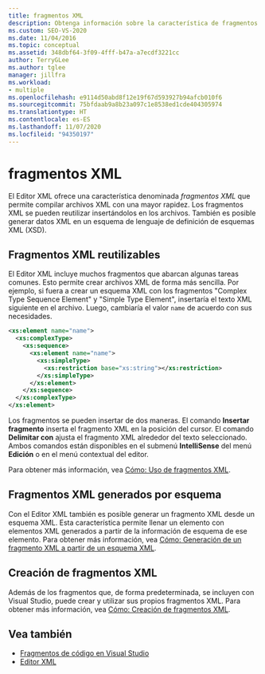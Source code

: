 ```yaml
---
title: fragmentos XML
description: Obtenga información sobre la característica de fragmentos de código XML del editor XML que permite compilar archivos XML más rápidamente al volver a usar fragmentos de código XML e insertarlos en los archivos.
ms.custom: SEO-VS-2020
ms.date: 11/04/2016
ms.topic: conceptual
ms.assetid: 348dbf64-3f09-4fff-b47a-a7ecdf3221cc
author: TerryGLee
ms.author: tglee
manager: jillfra
ms.workload:
- multiple
ms.openlocfilehash: e9114d50abd8f12e19f67d593927b94afcb010f6
ms.sourcegitcommit: 75bfdaab9a8b23a097c1e8538ed1cde404305974
ms.translationtype: HT
ms.contentlocale: es-ES
ms.lasthandoff: 11/07/2020
ms.locfileid: "94350197"
---
```

# <a name="xml-snippets"></a>fragmentos XML

El Editor XML ofrece una característica denominada *fragmentos XML* que permite compilar archivos XML con una mayor rapidez. Los fragmentos XML se pueden reutilizar insertándolos en los archivos. También es posible generar datos XML en un esquema de lenguaje de definición de esquemas XML (XSD).

## <a name="reusable-xml-snippets"></a>Fragmentos XML reutilizables

El Editor XML incluye muchos fragmentos que abarcan algunas tareas comunes. Esto permite crear archivos XML de forma más sencilla. Por ejemplo, si fuera a crear un esquema XML con los fragmentos "Complex Type Sequence Element" y "Simple Type Element", insertaría el texto XML siguiente en el archivo. Luego, cambiaría el valor `name` de acuerdo con sus necesidades.

```xml
<xs:element name="name">
  <xs:complexType>
    <xs:sequence>
      <xs:element name="name">
        <xs:simpleType>
          <xs:restriction base="xs:string"></xs:restriction>
        </xs:simpleType>
      </xs:element>
    </xs:sequence>
  </xs:complexType>
</xs:element>
```

Los fragmentos se pueden insertar de dos maneras. El comando **Insertar fragmento** inserta el fragmento XML en la posición del cursor. El comando **Delimitar con** ajusta el fragmento XML alrededor del texto seleccionado. Ambos comandos están disponibles en el submenú **IntelliSense** del menú **Edición** o en el menú contextual del editor.

Para obtener más información, vea [Cómo: Uso de fragmentos XML](../xml-tools/how-to-use-xml-snippets.md).

## <a name="schema-generated-xml-snippets"></a>Fragmentos XML generados por esquema

Con el Editor XML también es posible generar un fragmento XML desde un esquema XML. Esta característica permite llenar un elemento con elementos XML generados a partir de la información de esquema de ese elemento. Para obtener más información, vea [Cómo: Generación de un fragmento XML a partir de un esquema XML](../xml-tools/how-to-generate-an-xml-snippet-from-an-xml-schema.md).

## <a name="create-new-xml-snippets"></a>Creación de fragmentos XML

Además de los fragmentos que, de forma predeterminada, se incluyen con Visual Studio, puede crear y utilizar sus propios fragmentos XML. Para obtener más información, vea [Cómo: Creación de fragmentos XML](../xml-tools/how-to-create-xml-snippets.md).

## <a name="see-also"></a>Vea también

- [Fragmentos de código en Visual Studio](../ide/code-snippets.md)
- [Editor XML](../xml-tools/xml-editor.md)
